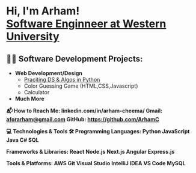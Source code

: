 <h1>Hi, I'm Arham! <br/><a href="https://www.linkedin.com/in/arham-cheema-921ba7296/">Software Enginneer at Western University</a></h1>

<h2>👨‍💻 Software Development Projects:</h2>

- <b>Web Development/Design</b>
  - [Praciting DS & Algos in Python](https://github.com/joshmadakor1/Algorithms-Practice)
  - Color Guessing Game (HTML,CSS,Javascript)
  - Calculator
- <b>Much More

📬 How to Reach Me:
linkedin.com/in/arham-cheema/  Gmail: aforarham@gmail.com GitHub: https://github.com/ArhamC

💻 Technologies & Tools 🛠️
Programming Languages:
Python JavaScript Java C# SQL

Frameworks & Libraries:
React Node.js Next.js Angular Express.js

Tools & Platforms:
AWS Git Visual Studio IntelliJ IDEA VS Code MySQL


